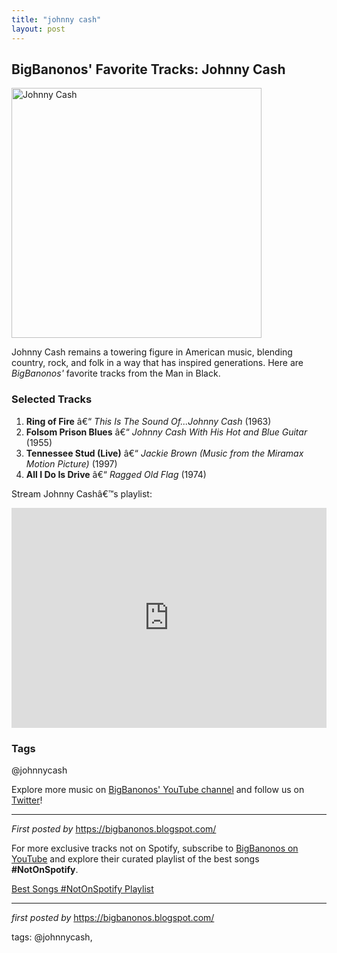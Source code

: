 ```yaml
---
title: "johnny cash"
layout: post
---
```

<h2>BigBanonos' Favorite Tracks: Johnny Cash</h2> <div > <a href="https://i.scdn.co/image/ab67616d0000b273c1fcb4e679806b02eb93baa0"> <img src="https://i.scdn.co/image/ab67616d0000b273c1fcb4e679806b02eb93baa0" alt="Johnny Cash" width="400" /> </a>
</div> <p>Johnny Cash remains a towering figure in American music, blending country, rock, and folk in a way that has inspired generations. Here are <em>BigBanonos'</em> favorite tracks from the Man in Black.</p> <h3>Selected Tracks</h3>
<ol> <li><strong>Ring of Fire</strong> â€“ <em>This Is The Sound Of...Johnny Cash</em> (1963)</li> <li><strong>Folsom Prison Blues</strong> â€“ <em>Johnny Cash With His Hot and Blue Guitar</em> (1955)</li> <li><strong>Tennessee Stud (Live)</strong> â€“ <em>Jackie Brown (Music from the Miramax Motion Picture)</em> (1997)</li> <li><strong>All I Do Is Drive</strong> â€“ <em>Ragged Old Flag</em> (1974)</li>
</ol> <p>Stream Johnny Cashâ€™s playlist:</p>
<iframe src="https://open.spotify.com/embed/playlist/5l2utwWgnNRlewwSR9Zbwp?utm_source=generator" width="100%" height="352" frameBorder="0" allowfullscreen="" allow="autoplay; clipboard-write; encrypted-media; fullscreen; picture-in-picture" loading="lazy"></iframe> <h3>Tags</h3>
<p>@johnnycash</p> <p>Explore more music on <a href="https://www.youtube.com/@BigBanonos" target="_blank">BigBanonos' YouTube channel</a> and follow us on <a href="https://twitter.com/BigBanonos" target="_blank">Twitter</a>!</p> <hr />
<p><em>First posted by</em> <a href="https://bigbanonos.blogspot.com/" rel="noopener" target="_new">https://bigbanonos.blogspot.com/</a></p>


<!--Subscribe and Playlist Links-->
<div>
    <p>For more exclusive tracks not on Spotify, subscribe to <a href="https://www.youtube.com/@BigBanonos" target="_blank">BigBanonos on YouTube</a> and explore their curated playlist of the best songs <strong>#NotOnSpotify</strong>.</p>
    <p><a href="https://www.youtube.com/playlist?list=PLtuNtuTatqI0kFahUCbtbfenC_ET5O_tr" target="_blank">Best Songs #NotOnSpotify Playlist<br /></a></p></div>

<hr />

<p><em>first posted by</em> <a href="https://bigbanonos.blogspot.com/" rel="noopener" target="_new">https://bigbanonos.blogspot.com/</a></p>

<p>tags: @johnnycash,</p>
